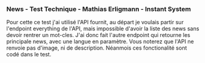 ### News - Test Technique - Mathias Erligmann - Instant System

Pour cette ce test j'ai utilisé l'API fournit, au départ je voulais partir sur l'endpoint everything de l'API, mais impossible d'avoir la liste des news sans devoir rentrer un mot-cles. J'ai donc fait l'autre endpoint qui retourne les principale news, avec une langue en paramètre.
Vous noterez que l'API ne renvoie pas d'image, ni de description. Néanmois ces fonctionalité sont codé dans le test.
